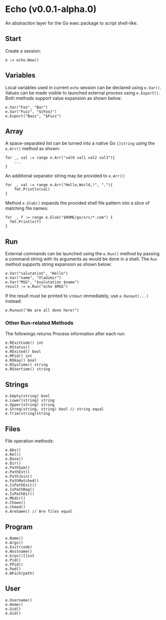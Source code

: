 # Echo (v0.0.1-alpha.0)
An abstraction layer for the Go exec package to script shell-like.

## Start
Create a session:
```
e := echo.New()
```

## Variables
Local variables used in current `echo` session can be declared using `e.Var()`. Values can be made visible to launched external process using `e.Export()`. Both methods support value expansion as shown below:
```
e.Var("Foo", "Bar")
e.Var("Fuzz", "${Foo}")
e.Export("Bazz", "$Fuzz") 
```

## Array
A space-separated list can be turned into a native Go `[]string` using the `e.Arr()` method as shown:
```
for _, val := range e.Arr("val0 val1 val2 val3"){  
    ...
}
```

An additional separator string may be provided to `e.Arr()`:
```
for _, val := range e.Arr("Hello,World,!", ","){  
    fmt.Println(val)
}
```
Method `e.Glob()` expands the provided shell file pattern into a slice of matching file names:
```
for _, f := range e.Glob("$HOME/go/src/*.com") {
  fmt.Println(f)
}
```

## Run
External commands can be launched using the `e.Run()` method by passing a command string with its arguments as would be done in a shell.  The `Run` method supports string expansion as shown below:
```
e.Var("salutation", "Hello")
e.Var("name", "Vladimir")
e.Var("MSG", "$salutation $name")
result := e.Run("echo $MSG")
```

If the result must be printed to `stdout` immediately, use `e.Runout(...)` instead:
```
e.Runout("We are all done here!")
```

### Other Run-related Methods
The followings returns Process information after each run:
```
e.RExitCode() int
e.RStatus() 
e.RExited() bool
e.RPid() int
e.ROkay() bool
e.RSystime() string
e.RUsertime() string
```

## Strings
```
e.Empty(string) bool
e.Lower(string) string
e.Upper(string) string
e.Streq(string, string) bool // string equal
e.Trim(string)string 
```

## Files
File operation methods:

```
e.Abs()
e.Rel()
e.Base()
e.Dir()
e.PathSym()
e.PathExt()
e.PathJoin()
e.PathMatched()
e.IsPathExit()
e.IsPathReg()
e.IsPathDir()
e.Mkdir()
e.Chown()
e.Chmod()
e.AreSame() // Are files equal
```

## Program 
```
e.Name()
e.Args()
e.Exit(code)
e.Hostname()
e.Grps()[]int
e.Pid()
e.PPid()
e.Pwd()
e.Which(path)
```

## User

```
e.Username()
e.Home()
e.Gid()
e.Uid()
```